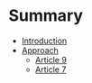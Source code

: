 # Summary

* [Introduction](README.md)
* [Approach](approach.md)
   * [Article 9](article_9.md)
   * [Article 7](article_7)


